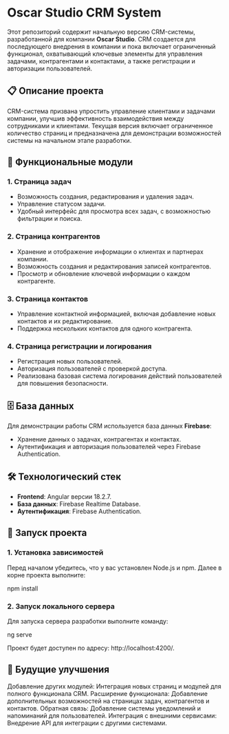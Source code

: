 # Oscar Studio CRM System

Этот репозиторий содержит начальную версию CRM-системы, разработанной для компании **Oscar Studio**. CRM создается для последующего внедрения в компании и пока включает ограниченный функционал, охватывающий ключевые элементы для управления задачами, контрагентами и контактами, а также регистрации и авторизации пользователей. 

## 📋 Описание проекта

CRM-система призвана упростить управление клиентами и задачами компании, улучшив эффективность взаимодействия между сотрудниками и клиентами. Текущая версия включает ограниченное количество страниц и предназначена для демонстрации возможностей системы на начальном этапе разработки.

## 📁 Функциональные модули

### 1. Страница задач
- Возможность создания, редактирования и удаления задач.
- Управление статусом задачи.
- Удобный интерфейс для просмотра всех задач, с возможностью фильтрации и поиска.

### 2. Страница контрагентов
- Хранение и отображение информации о клиентах и партнерах компании.
- Возможность создания и редактирования записей контрагентов.
- Просмотр и обновление ключевой информации о каждом контрагенте.

### 3. Страница контактов
- Управление контактной информацией, включая добавление новых контактов и их редактирование.
- Поддержка нескольких контактов для одного контрагента.

### 4. Страница регистрации и логирования
- Регистрация новых пользователей.
- Авторизация пользователей с проверкой доступа.
- Реализована базовая система логирования действий пользователей для повышения безопасности.

## 🗄️ База данных

Для демонстрации работы CRM используется база данных **Firebase**:
- Хранение данных о задачах, контрагентах и контактах.
- Аутентификация и авторизация пользователей через Firebase Authentication.

## 🛠️ Технологический стек

- **Frontend**: Angular версии 18.2.7.
- **База данных**: Firebase Realtime Database.
- **Аутентификация**: Firebase Authentication.

## 🚀 Запуск проекта

### 1. Установка зависимостей
Перед началом убедитесь, что у вас установлен Node.js и npm. Далее в корне проекта выполните:

npm install

### 2. Запуск локального сервера
Для запуска сервера разработки выполните команду:

ng serve

Проект будет доступен по адресу: http://localhost:4200/.

## 📅 Будущие улучшения

Добавление других модулей: Интеграция новых страниц и модулей для полного функционала CRM.
Расширение функционала: Добавление дополнительных возможностей на страницах задач, контрагентов и контактов.
Обратная связь: Добавление системы уведомлений и напоминаний для пользователей.
Интеграция с внешними сервисами: Внедрение API для интеграции с другими системами.

